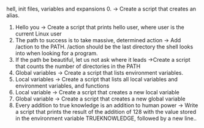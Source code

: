 hell, init files, variables and expansions
0. <o> -> Create a script that creates an alias.
1.  Hello you -> Create a script that prints hello user, where user is the current Linux user
2. The path to success is to take massive, determined action -> Add /action to the PATH. /action should be the last directory the shell looks into when looking for a program.
3. If the path be beautiful, let us not ask where it leads ->Create a script that counts the number of directories in the PATH
4. Global variables -> Create a script that lists environment variables.
5. Local variables -> Create a script that lists all local variables and environment variables, and functions
6.  Local variable -> Create a script that creates a new local variable
7. Global variable -> Create a script that creates a new global variable
8. Every addition to true knowledge is an addition to human power -> Write a script that prints the result of the addition of 128 with the value stored in the environment variable TRUEKNOWLEDGE, followed by a new line..
